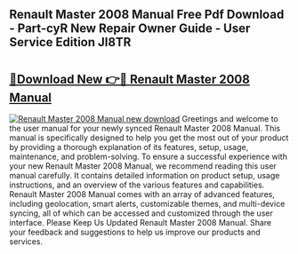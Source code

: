 ## Renault Master 2008 Manual Free Pdf Download - Part-cyR New Repair Owner Guide - User Service Edition JI8TR

# <h2><a href="http://cf12913.oget.top/?id=Renault+Master+2008+Manual">🔗Download New 👉🔴 Renault Master 2008 Manual</a></h2>

[![Renault Master 2008 Manual new download](https://i.imgur.com/5g1atiW.png)](http://cf12913.oget.top/?id=Renault+Master+2008+Manual)
Greetings and welcome to the user manual for your newly synced Renault Master 2008 Manual. This manual is specifically designed to help you get the most out of your product by providing a thorough explanation of its features, setup, usage, maintenance, and problem-solving. To ensure a successful experience with your new Renault Master 2008 Manual, we recommend reading this user manual carefully. It contains detailed information on product setup, usage instructions, and an overview of the various features and capabilities. Renault Master 2008 Manual comes with an array of advanced features, including geolocation, smart alerts, customizable themes, and multi-device syncing, all of which can be accessed and customized through the user interface. Please Keep Us Updated Renault Master 2008 Manual. Share your feedback and suggestions to help us improve our products and services.
